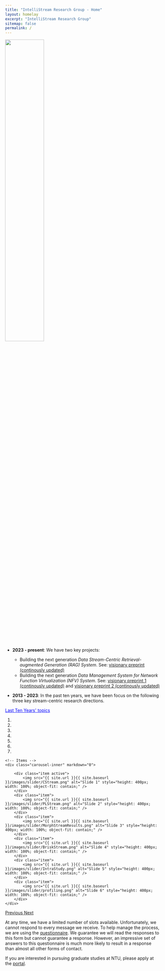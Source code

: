 ```yaml
---
title: "IntelliStream Research Group - Home"
layout: homelay
excerpt: "IntelliStream Research Group"
sitemap: false
permalink: /
---
```

 <img src="{{ site.url }}{{ site.baseurl }}/images/teampic/team.jpg" width="50%" style="float: center" />
<script>
  function toggleVisibility(id) {
    var x = document.getElementById(id);
    if (x.style.display === "none") {
      x.style.display = "block";
    } else {
      x.style.display = "none";
    }
  }
</script>


- <b>2023 - present</b>: We have two key projects:
	- Building the next generation <i>Data Stream-Centric Retrieval-augmented Generation (RAG) System</i>. See: <a href='https://arxiv.org/pdf/2307.08225.pdf'>visionary preprint (continously updated)</a>
	- Building the next generation <i>Data Management System for Network Function Virtualization (NFV) System</i>. See: <a href='https://arxiv.org/pdf/2307.10732.pdf'>visionary preprint 1 (continously updated)</a> and <a href='https://arxiv.org/pdf/2312.01066.pdf'>visionary preprint 2 (continously updated)</a>

- <b>2013 - 2023</b>: In the past ten years, we have been focus on the following three key stream-centric research directions.

<span onclick="toggleVisibility('TenYears')" style="cursor: pointer; color: blue; text-decoration: underline;">Last Ten Years' topics</span>
<div id="TenYears" style="display:none;">
- <b>[Hardware-Conscious Data Stream Processing]</b> Multicore NUMA, GPU accelerated stream query processing, AMP-aware data stream compression, etc.
	- <i>Algorithms</i>: 
		- [Stream Compression on AMP (ICDE'23<sup>a</sup>)](https://ieeexplore.ieee.org/document/10184703)
		- [Scalable Streaming Join on Multicores (ICDE'23<sup>b</sup>)](https://ieeexplore.ieee.org/document/10184828)
		- [HW-Conscious Stream Compression (DEBS'23)](https://dl.acm.org/doi/abs/10.1145/3583678.3596885)
		- [HW-Conscious Stream Compression (arxiv'23)](https://arxiv.org/pdf/2306.10228.pdf)
		- [Empirial Study of Streaming Join on Multicores (SIGMOD'21)](https://dl.acm.org/doi/10.1145/3448016.3452793) 
	- <i>Systems</i>: 
		- [Stream Processing on CPU-GPU (TPDS'21)](https://doi.org/10.1109/TPDS.2021.3066407)
		- [Survey on HW-Conscious Stream Processing (SIGMOD Rec'20)](https://dl.acm.org/doi/10.1145/3385658.3385662) 
		- [Stream Processing on CPU-GPU (USENIX ATC'20)](https://dl.acm.org/doi/abs/10.5555/3489146.3489189)
		- [NUMA-aware Stream Processing (SIGMOD'19)](https://dl.acm.org/doi/10.1145/3299869.3300067)
		- [Profiling of Streaming System on Multicore (ICDE'17)](https://doi.org/10.1109/ICDE.2017.119)
	- <i>Non-Streaming Systems</i>:
		- <a href="https://dl.acm.org/doi/10.14778/2536274.2536319">APU Systems</a> (VLDB'13, VLDB'14, MASCOTS'15, TPDS'17)
		- <a href="https://ieeexplore.ieee.org/document/7425227">FPGA Systems</a> (TPDS'16)

- <b>[Transactional Stream Processing]</b> Transactional stream processing (TSP) frameworks and its applications in LLM, NFV etc. 
	- <i>TSP System</i>: 
		- [Scalable TSP on Multicores (SIGMOD'23)](https://intellistream.github.io/downloads/papers/MorphStream_CR.pdf) 
		- [Survey on TSP (VLDBJ'23)](https://rdcu.be/dncBQ) 
		- [More Scalable TSP on Multicores (arxiv'23<sup>c</sup>)](https://arxiv.org/pdf/2307.12749.pdf)
		- [Towards Scalable TSP on Multicores (ICDE'20)](https://doi.org/10.1109/ICDE48307.2020.00136)
	- <i>Its Applications</i>: 
		- [TSP for Network Function virtualization (NFV) (arxiv'23<sup>a</sup>)](https://arxiv.org/pdf/2307.10732.pdf) 
		- [TSP for Large Language Model (LLM) (arxiv'23<sup>b</sup>)](https://arxiv.org/pdf/2307.08225.pdf)

- <b>[Data Stream-Centric AI]</b> High performance online machine learning, data stream mining, data stream preprocessing algorithms/systems 
	- <i>Data Stream Mining</i>: 
		- [In-Depth Study of Data Stream Clustering (SIGMOD'23)](https://dl.acm.org/doi/abs/10.1145/3589307) 
		- [Self-Optimizing Data Stream Clustering (arxiv'23<sup>a</sup>)](https://arxiv.org/abs/2309.04799)
		- [Progressive Trajectory Exploration (BigMM'19)](https://dl.acm.org/doi/abs/10.5555/3489146.3489189) 
	- <i>Online Machine Learning</i>: 
		- [Co-Training-based Online Sentiment Analysis (EMNLP'23, <i>Main</i>)](https://intellistream.github.io/downloads/papers/sentistream_EMNLP.pdf) 
		- [Online Continual Knowledge Learning (arxiv'23<sup>b</sup>)](https://intellistream.github.io/downloads/papers/preprints/OCKL.pdf)
		- [Scalable Polarity Labelling (arxiv'22)](https://arxiv.org/abs/2203.12368)

<span onclick="toggleVisibility('ancillaryTopics')" style="cursor: pointer; color: blue; text-decoration: underline;">Other ancillary topics</span>
<div id="ancillaryTopics" style="display:none;">
  <ul>
    <li><a href="https://doi.org/10.1109/ICDE.2017.166">MQO in CEP</a> (ICDE'17)</li>
    <li><a href="https://intellistream.github.io/downloads/papers/CompressStreamDB.pdf">CompressDB</a> (ICDE'23)</li>
    <li><a href="https://www.ijcai.org/proceedings/2020/610">Parking Prediction</a> (IJCAI'20, TKDE'21, VLDBJ'22)</li>
    <li><a href="https://ieeexplore.ieee.org/document/7877153">Cloud Resource Mgmt</a> (SC'16)</li>
  </ul>
</div>

</div>

<div markdown="0" id="carousel" class="carousel slide" data-ride="carousel" data-interval="3000" data-pause="hover" >
    <!-- Menu -->
    <ol class="carousel-indicators">
        <li data-target="#carousel" data-slide-to="0" class="active"></li>
        <li data-target="#carousel" data-slide-to="1"></li>
        <li data-target="#carousel" data-slide-to="2"></li>
        <li data-target="#carousel" data-slide-to="3"></li>
        <li data-target="#carousel" data-slide-to="4"></li>
        <li data-target="#carousel" data-slide-to="5"></li>
        <li data-target="#carousel" data-slide-to="6"></li>
    </ol>

    <!-- Items -->
    <div class="carousel-inner" markdown="0">

        <div class="item active">
            <img src="{{ site.url }}{{ site.baseurl }}/images/slider/CStream.png" alt="Slide 1" style="height: 400px; width: 100%; object-fit: contain;" />
        </div>
        <div class="item">
            <img src="{{ site.url }}{{ site.baseurl }}/images/slider/PLStream.png" alt="Slide 2" style="height: 400px; width: 100%; object-fit: contain;" />
        </div>
        <div class="item">
            <img src="{{ site.url }}{{ site.baseurl }}/images/slider/MorphStreamResults.png" alt="Slide 3" style="height: 400px; width: 100%; object-fit: contain;" />
        </div>
        <div class="item">
            <img src="{{ site.url }}{{ site.baseurl }}/images/slider/BriskStream.png" alt="Slide 4" style="height: 400px; width: 100%; object-fit: contain;" />
        </div>
        <div class="item">
            <img src="{{ site.url }}{{ site.baseurl }}/images/slider/IntraStudy.png" alt="Slide 5" style="height: 400px; width: 100%; object-fit: contain;" />
        </div>
        <div class="item">
            <img src="{{ site.url }}{{ site.baseurl }}/images/slider/profiling.png" alt="Slide 6" style="height: 400px; width: 100%; object-fit: contain;" />
        </div>		
    </div>
  <a class="left carousel-control" href="#carousel" role="button" data-slide="prev">
    <span class="glyphicon glyphicon-chevron-left" aria-hidden="true"></span>
    <span class="sr-only">Previous</span>
  </a>
  <a class="right carousel-control" href="#carousel" role="button" data-slide="next">
    <span class="glyphicon glyphicon-chevron-right" aria-hidden="true"></span>
    <span class="sr-only">Next</span>
  </a>
</div>


At any time, we have a limited number of slots available. Unfortunately, we cannot respond to every message we receive. To help manage the process, we are using the <a href='https://forms.office.com/r/NrLZxYjrhg'>questionnaire</a>. We guarantee we will read the responses to this form but cannot guarantee a response. However, an impressive set of answers to this questionnaire is much more likely to result in a response than almost all other forms of contact. 

If you are interested in pursuing graduate studies at NTU, please apply at the <a href='https://venus.wis.ntu.edu.sg/GOAL/OnlineApplicationModule/frmOnlineApplication.ASPX'>portal</a>.